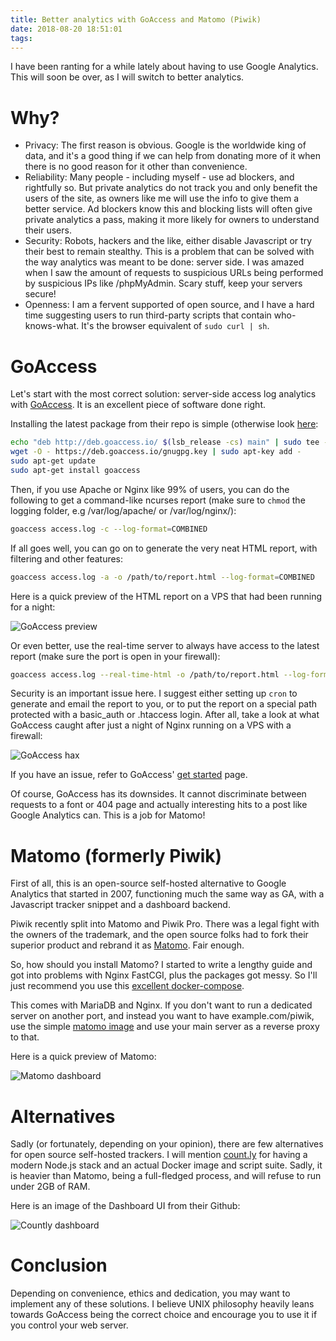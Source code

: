 ```yaml
---
title: Better analytics with GoAccess and Matomo (Piwik)
date: 2018-08-20 18:51:01
tags:
---
```


I have been ranting for a while lately about having to use Google Analytics. This will soon be over, as I will switch to better analytics.

# Why?

- Privacy: The first reason is obvious. Google is the worldwide king of data, and it's a good thing if we can help from donating more of it when there is no good reason for it other than convenience.
- Reliability: Many people - including myself - use ad blockers, and rightfully so. But private analytics do not track you and only benefit the users of the site, as owners like me will use the info to give them a better service. Ad blockers know this and blocking lists will often give private analytics a pass, making it more likely for owners to understand their users.
- Security: Robots, hackers and the like, either disable Javascript or try their best to remain stealthy. This is a problem that can be solved with the way analytics was meant to be done: server side. I was amazed when I saw the amount of requests to suspicious URLs being performed by suspicious IPs like /phpMyAdmin. Scary stuff, keep your servers secure!
- Openness: I am a fervent supported of open source, and I have a hard time suggesting users to run third-party scripts that contain who-knows-what. It's the browser equivalent of `sudo curl | sh`.

# GoAccess

Let's start with the most correct solution: server-side access log analytics with [GoAccess](https://goaccess.io/). It is an excellent piece of software done right.

Installing the latest package from their repo is simple (otherwise look [here](https://goaccess.io/download):

``` bash
echo "deb http://deb.goaccess.io/ $(lsb_release -cs) main" | sudo tee -a /etc/apt/sources.list.d/goaccess.list
wget -O - https://deb.goaccess.io/gnugpg.key | sudo apt-key add -
sudo apt-get update
sudo apt-get install goaccess
```

Then, if you use Apache or Nginx like 99% of users, you can do the following to get a command-like ncurses report (make sure to `chmod` the logging folder, e.g /var/log/apache/ or /var/log/nginx/):

``` bash
goaccess access.log -c --log-format=COMBINED
```

If all goes well, you can go on to generate the very neat HTML report, with filtering and other features:

``` bash
goaccess access.log -a -o /path/to/report.html --log-format=COMBINED
```

Here is a quick preview of the HTML report on a VPS that had been running for a night:

![GoAccess preview](/images/453-better-analytics/goaccess-small.png)

Or even better, use the real-time server to always have access to the latest report (make sure the port is open in your firewall):

``` bash
goaccess access.log --real-time-html -o /path/to/report.html --log-format=COMBINED --port=7890
```

Security is an important issue here. I suggest either setting up `cron` to generate and email the report to you, or to put the report on a special path protected with a basic_auth or .htaccess login. After all, take a look at what GoAccess caught after just a night of Nginx running on a VPS with a firewall:

![GoAccess hax](/images/453-better-analytics/goaccess-hax.png)

If you have an issue, refer to GoAccess' [get started](https://goaccess.io/get-started) page.

Of course, GoAccess has its downsides. It cannot discriminate between requests to a font or 404 page and actually interesting hits to a post like Google Analytics can. This is a job for Matomo!

# Matomo (formerly Piwik)

First of all, this is an open-source self-hosted alternative to Google Analytics that started in 2007, functioning much the same way as GA, with a Javascript tracker snippet and a dashboard backend.

Piwik recently split into Matomo and Piwik Pro. There was a legal fight with the owners of the trademark, and the open source folks had to fork their superior product and rebrand it as [Matomo](https://matomo.org/). Fair enough.

So, how should you install Matomo? I started to write a lengthy guide and got into problems with Nginx FastCGI, plus the packages got messy. So I'll just recommend you use this [excellent docker-compose](https://github.com/auchri/docker-nginx-piwik). 

This comes with MariaDB and Nginx. If you don't want to run a dedicated server on another port, and instead you want to have example.com/piwik, use the simple [matomo image](https://hub.docker.com/_/matomo/) and use your main server as a reverse proxy to that.

Here is a quick preview of Matomo:

![Matomo dashboard](/images/453-better-analytics/piwik.png)

# Alternatives

Sadly (or fortunately, depending on your opinion), there are few alternatives for open source self-hosted trackers. I will mention [count.ly](https://github.com/Countly/countly-server) for having a modern Node.js stack and an actual Docker image and script suite. Sadly, it is heavier than Matomo, being a full-fledged process, and will refuse to run under 2GB of RAM.

Here is an image of the Dashboard UI from their Github:

![Countly dashboard](/images/453-better-analytics/countly.png)

# Conclusion

Depending on convenience, ethics and dedication, you may want to implement any of these solutions. I believe UNIX philosophy heavily leans towards GoAccess being the correct choice and encourage you to use it if you control your web server.
